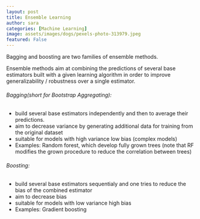 ```yaml
---
layout: post
title: Ensemble Learning
author: sara
categories: [Machine Learning]
image: assets/images/dogs/pexels-photo-313979.jpeg
featured: False
---
```


Bagging and boosting are two families of ensemble methods.

Ensemble methods aim at combining the predictions of several base estimators built with a given learning algorithm in order to improve generalizability / robustness over a single estimator.

###### Bagging(short for Bootstrap Aggregating):

* build several base estimators independently and then to average their predictions.
* aim to decrease variance by generating additional data for training from the original dataset
* suitable for models with high variance low bias (complex models)
* Examples: Random forest, which develop fully grown trees (note that RF modifies the grown procedure to reduce the correlation between trees)

###### Boosting:

* build several base estimators sequentialy and one tries to reduce the bias of the combined estimator
* aim to decrease bias
* suitable for models with low variance high bias
* Examples:  Gradient boosting

